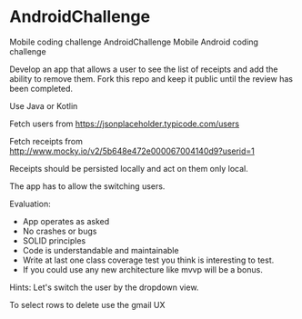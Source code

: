 # AndroidChallenge

Mobile coding challenge
AndroidChallenge
Mobile Android coding challenge

Develop an app that allows a user to see the list of receipts and add the ability to remove them. 
Fork this repo and keep it public until the review has been completed.

Use Java or Kotlin 

Fetch users from https://jsonplaceholder.typicode.com/users

Fetch receipts from http://www.mocky.io/v2/5b648e472e000067004140d9?userid=1

Receipts should be persisted locally and act on them only local. 

The app has to allow the switching users.


Evaluation: 
- App operates as asked 
- No crashes or bugs 
- SOLID principles 
- Code is understandable and maintainable 
- Write at last one class coverage test you think is interesting to test.
- If you could use any new architecture like mvvp will be a bonus.

Hints: Let's switch the user by the dropdown view. 

To select rows to delete use the gmail UX 
